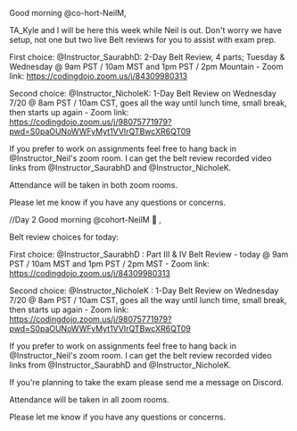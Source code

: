 Good morning @co-hort-NeilM,

TA_Kyle and I will be here this week while Neil is out. Don't worry we have setup, not one but two live Belt reviews for you to assist with exam prep.

First choice:
@Instructor_SaurabhD: 2-Day Belt Review, 4 parts; Tuesday & Wednesday @ 9am PST / 10am MST and 1pm PST / 2pm Mountain - Zoom link: https://codingdojo.zoom.us/j/84309980313

Second choice:
@Instructor_NicholeK: 1-Day Belt Review on Wednesday 7/20 @ 8am PST / 10am CST, goes all the way until lunch time, small break, then starts up again - Zoom link: https://codingdojo.zoom.us/j/98075771979?pwd=S0paOUNoWWFyMyt1VVIrQTBwcXR6QT09

If you prefer to work on assignments feel free to hang back in @Instructor_Neil's zoom room. I can get the belt review recorded video links from @Instructor_SaurabhD and @Instructor_NicholeK.

Attendance will be taken in both zoom rooms.

Please let me know if you have any questions or concerns.

//Day 2
Good morning @cohort-NeilM 🏫 ,

Belt review choices for today:

First choice:
@Instructor_SaurabhD : Part III & IV Belt Review - today @ 9am PST / 10am MST and 1pm PST / 2pm MST - Zoom link: https://codingdojo.zoom.us/j/84309980313

Second choice:
@Instructor_NicholeK : 1-Day Belt Review on Wednesday 7/20 @ 8am PST / 10am CST, goes all the way until lunch time, small break, then starts up again - Zoom link: https://codingdojo.zoom.us/j/98075771979?pwd=S0paOUNoWWFyMyt1VVIrQTBwcXR6QT09

If you prefer to work on assignments feel free to hang back in @Instructor_Neil's zoom room. I can get the belt review recorded video links from @Instructor_SaurabhD and @Instructor_NicholeK.

If you're planning to take the exam please send me a message on Discord.

Attendance will be taken in all zoom rooms.

Please let me know if you have any questions or concerns. 
